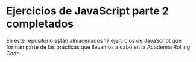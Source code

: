 # Ejercicios de JavaScript parte 2 completados

En este repositorio están almacenados 17 ejercicios de JavaScript que forman parte de las prácticas que llevamos a cabo en la Academia Rolling Code

